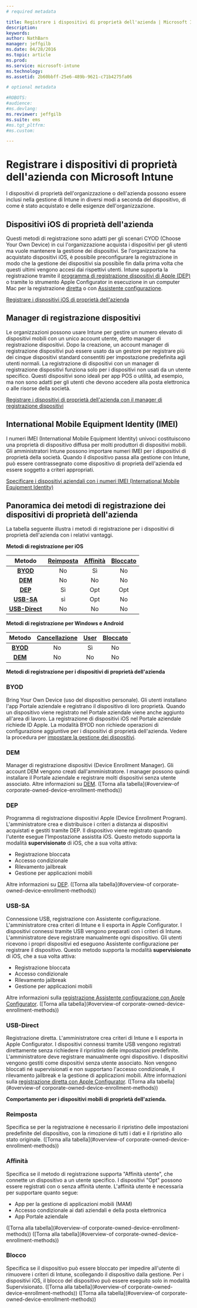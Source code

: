 ```yaml
---
# required metadata

title: Registrare i dispositivi di proprietà dell'azienda | Microsoft Intune
description:
keywords:
author: NathBarn
manager: jeffgilb
ms.date: 04/28/2016
ms.topic: article
ms.prod:
ms.service: microsoft-intune
ms.technology:
ms.assetid: 2b60bbff-25e6-489b-9621-c71b4275fa06

# optional metadata

#ROBOTS:
#audience:
#ms.devlang:
ms.reviewer: jeffgilb
ms.suite: ems
#ms.tgt_pltfrm:
#ms.custom:

---
```


# Registrare i dispositivi di proprietà dell'azienda con Microsoft Intune
I dispositivi di proprietà dell'organizzazione o dell'azienda possono essere inclusi nella gestione di Intune in diversi modi a seconda del dispositivo, di come è stato acquistato e delle esigenze dell'organizzazione.

## Dispositivi iOS di proprietà dell'azienda
Questi metodi di registrazione sono adatti per gli scenari CYOD (Choose Your Own Device) in cui l'organizzazione acquista i dispositivi per gli utenti ma vuole mantenere la gestione dei dispositivi. Se l'organizzazione ha acquistato dispositivi iOS, è possibile preconfigurare la registrazione in modo che la gestione dei dispositivi sia possibile fin dalla prima volta che questi ultimi vengono accesi dai rispettivi utenti. Intune supporta la registrazione tramite il [programma di registrazione dispositivi di Apple (DEP)](ios-device-enrollment-program-in-microsoft-intune.md) o tramite lo strumento Apple Configurator in esecuzione in un computer Mac per la registrazione [diretta](ios-direct-enrollment-in-microsoft-intune.md) o con [Assistente configurazione](ios-setup-assistant-enrollment-in-microsoft-intune.md).

[Registrare i dispositivi iOS di proprietà dell'azienda](enroll-corporate-owned-ios-devices-in-microsoft-intune.md)

## Manager di registrazione dispositivi
Le organizzazioni possono usare Intune per gestire un numero elevato di dispositivi mobili con un unico account utente, detto manager di registrazione dispositivi. Dopo la creazione, un account manager di registrazione dispositivi può essere usato da un gestore per registrare più dei cinque dispositivi standard consentiti per impostazione predefinita agli utenti normali. La registrazione di dispositivi con un manager di registrazione dispositivi funziona solo per i dispositivi non usati da un utente specifico. Questi dispositivi sono ideali per app POS o utilità, ad esempio, ma non sono adatti per gli utenti che devono accedere alla posta elettronica o alle risorse della società.

[Registrare i dispositivi di proprietà dell'azienda con il manager di registrazione dispositivi](enroll-corporate-owned-devices-with-the-device-enrollment-manager-in-microsoft-intune.md)

## International Mobile Equipment Identity (IMEI)
I numeri IMEI (International Mobile Equipment Identity) univoci costituiscono una proprietà di dispositivo diffusa per molti produttori di dispositivi mobili. Gli amministratori Intune possono importare numeri IMEI per i dispositivi di proprietà della società. Quando il dispositivo passa alla gestione con Intune, può essere contrassegnato come dispositivo di proprietà dell'azienda ed essere soggetto a criteri appropriati.

[Specificare i dispositivi aziendali con i numeri IMEI (International Mobile Equipment Identity)](specify-corporate-owned-devices-with-international-mobile-equipment-identity-imei-numbers)

## Panoramica dei metodi di registrazione dei dispositivi di proprietà dell'azienda

La tabella seguente illustra i metodi di registrazione per i dispositivi di proprietà dell'azienda con i relativi vantaggi.

**Metodi di registrazione per iOS**

| **Metodo** |  **[Reimposta](#Reset)** |   **[Affinità](#Affinity)**   |   **[Bloccato](#Locked)** |
|:---:|:---:|:---:|:---:|
|**[BYOD](#BYOD)** | No|    Sì |   No |
|**[DEM](#DEM)**|   No |No |No  |
|**[DEP](#DEP)**|   Sì |   Opt |   Opt|
|**[USB-SA](#USB-SA)**| sì |   Opt |   No|
|**[USB-Direct](#USB-Direct)**| No |    No  | No|

**Metodi di registrazione per Windows e Android**

| **Metodo** |  **[Cancellazione](#Wipe)** | **[User](#User)**   |   **[Bloccato](#Locked)** |
|:---:|:---:|:---:|:---:|
|**[BYOD](#BYOD)** | No|    Sì |   No |
|**[DEM](#DEM)**|   No |No |No  |

**Metodi di registrazione per i dispositivi di proprietà dell'azienda**

### BYOD
Bring Your Own Device (uso del dispositivo personale). Gli utenti installano l'app Portale aziendale e registrano il dispositivo di loro proprietà. Quando un dispositivo viene registrato nel Portale aziendale viene anche aggiunto all'area di lavoro. La registrazione di dispositivi iOS nel Portale aziendale richiede ID Apple. La modalità BYOD non richiede operazioni di configurazione aggiuntive per i dispositivi di proprietà dell'azienda. Vedere la procedura per [impostare la gestione dei dispositivi](get-ready-to-enroll-devices-in-microsoft-intune#set-up-device-management.md).

### DEM
Manager di registrazione dispositivi (Device Enrollment Manager). Gli account DEM vengono creati dall'amministratore. I manager possono quindi installare il Portale aziendale e registrare molti dispositivi senza utente associato. Altre informazioni su [DEM](enroll-corporate-owned-devices-with-the-device-enrollment-manager-in-microsoft-intune.md). ([Torna alla tabella](#overview-of corporate-owned-device-enrollment-methods))

### DEP
Programma di registrazione dispositivi Apple (Device Enrollment Program). L'amministratore crea e distribuisce i criteri a distanza ai dispositivi acquistati e gestiti tramite DEP. Il dispositivo viene registrato quando l'utente esegue l'Impostazione assistita iOS. Questo metodo supporta la modalità **supervisionato** di iOS, che a sua volta attiva:
  - Registrazione bloccata
  - Accesso condizionale
  - Rilevamento jailbreak
  - Gestione per applicazioni mobili

Altre informazioni su [DEP](ios-device-enrollment-program-in-microsoft-intune.md). ([Torna alla tabella](#overview-of corporate-owned-device-enrollment-methods))

### USB-SA
Connessione USB, registrazione con Assistente configurazione. L'amministratore crea criteri di Intune e li esporta in Apple Configurator. I dispositivi connessi tramite USB vengono preparati con i criteri di Intune. L'amministratore deve registrare manualmente ogni dispositivo. Gli utenti ricevono i propri dispositivi ed eseguono Assistente configurazione per registrare il dispositivo. Questo metodo supporta la modalità **supervisionato** di iOS, che a sua volta attiva:
  - Registrazione bloccata
  - Accesso condizionale
  - Rilevamento jailbreak
  - Gestione per applicazioni mobili

Altre informazioni sulla [registrazione Assistente configurazione con Apple Configurator](ios-setup-assistant-enrollment-in-microsoft-intune.md). ([Torna alla tabella](#overview-of corporate-owned-device-enrollment-methods))

### USB-Direct
Registrazione diretta. L'amministratore crea criteri di Intune e li esporta in Apple Configurator. I dispositivi connessi tramite USB vengono registrati direttamente senza richiedere il ripristino delle impostazioni predefinite. L'amministratore deve registrare manualmente ogni dispositivo. I dispositivi vengono gestiti come dispositivi senza utente associato. Non vengono bloccati né supervisionati e non supportano l'accesso condizionale, il rilevamento jailbreak e la gestione di applicazioni mobili. Altre informazioni sulla [registrazione diretta con Apple Configurator](ios-direct-enrollment-in-microsoft-intune.md). ([Torna alla tabella](#overview-of corporate-owned-device-enrollment-methods))

**Comportamento per i dispositivi mobili di proprietà dell'azienda.**

### Reimposta
Specifica se per la registrazione è necessario il ripristino delle impostazioni predefinite del dispositivo, con la rimozione di tutti i dati e il ripristino allo stato originale.
([Torna alla tabella](#overview-of corporate-owned-device-enrollment-methods))

### Affinità
Specifica se il metodo di registrazione supporta "Affinità utente", che connette un dispositivo a un utente specifico. I dispositivi "Opt" possono essere registrati con o senza affinità utente. L'affinità utente è necessaria per supportare quanto segue:
  - App per la gestione di applicazioni mobili (MAM)
  - Accesso condizionale ai dati aziendali e della posta elettronica
  - App Portale aziendale

([Torna alla tabella](#overview-of corporate-owned-device-enrollment-methods)) ([Torna alla tabella](#overview-of corporate-owned-device-enrollment-methods))

### Blocco
Specifica se il dispositivo può essere bloccato per impedire all'utente di rimuovere i criteri di Intune, scollegando il dispositivo dalla gestione. Per i dispositivi iOS, il blocco del dispositivo può essere eseguito solo in modalità Supervisionato.
([Torna alla tabella](#overview-of corporate-owned-device-enrollment-methods)) ([Torna alla tabella](#overview-of corporate-owned-device-enrollment-methods))


<!--HONumber=Jun16_HO1-->


